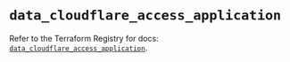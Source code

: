 # `data_cloudflare_access_application`

Refer to the Terraform Registry for docs: [`data_cloudflare_access_application`](https://registry.terraform.io/providers/cloudflare/cloudflare/4.24.0/docs/data-sources/access_application).
